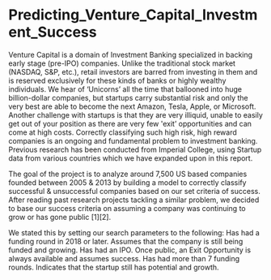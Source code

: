 # Predicting_Venture_Capital_Investment_Success

Venture Capital is a domain of Investment Banking specialized in backing early stage (pre-IPO) companies. Unlike the traditional stock market (NASDAQ, S&P, etc.), retail investors are barred from investing in them and is reserved exclusively for these kinds of banks or highly wealthy individuals. We hear of ‘Unicorns’ all the time that ballooned into huge billion-dollar companies, but startups carry substantial risk and only the very best are able to become the next Amazon, Tesla, Apple, or Microsoft. Another challenge with startups is that they are very illiquid, unable to easily get out of your position as there are very few 'exit’ opportunities and can come at high costs. Correctly classifying such high risk, high reward companies is an ongoing and fundamental problem to investment banking. Previous research has been conducted from Imperial College, using Startup data from various countries which we have expanded upon in this report. 

The goal of the project is to analyze around 7,500 US based companies founded between 2005 & 2013 by building a model to correctly classify successful & unsuccessful companies based on our set criteria of success.  After reading past research projects tackling a similar problem, we decided to base our success criteria on assuming a company was continuing to grow or has gone public [1][2].  

We stated this by setting our search parameters to the following: 
    Has had a funding round in 2018 or later. 
        Assumes that the company is still being funded and growing. 
    Has had an IPO. 
        Once public, an Exit Opportunity is always available and assumes success. 
    Has had more than 7 funding rounds. 
        Indicates that the startup still has potential and growth. 
        
        
